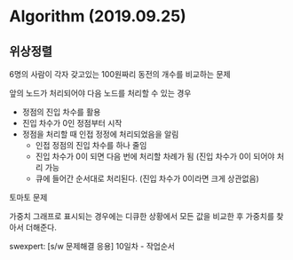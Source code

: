 # Algorithm (2019.09.25)

## 위상정렬

6명의 사람이 각자 갖고있는 100원짜리 동전의 개수를 비교하는 문제



앞의 노드가 처리되어야 다음 노드를 처리할 수 있는 경우

- 정점의 진입 차수를 활용
- 진입 차수가 0인 정점부터 시작
- 정점을 처리할 때 인접 정정에 처리되었음을 알림
  - 인접 정점의 진입 차수를 하나 줄임
  - 진입 차수가 0이 되면 다음 번에 처리할 차례가 됨 (진입 차수가 0이 되어야 처리 가능
  - 큐에 들어간 순서대로 처리된다. (진입 차수가 0이라면 크게 상관없음)

토마토 문제



가중치 그래프로 표시되는 경우에는 디큐한 상황에서 모든 값을 비교한 후 가중치를 찾아서 더해준다.



swexpert: [s/w 문제해결 응용] 10일차 - 작업순서

